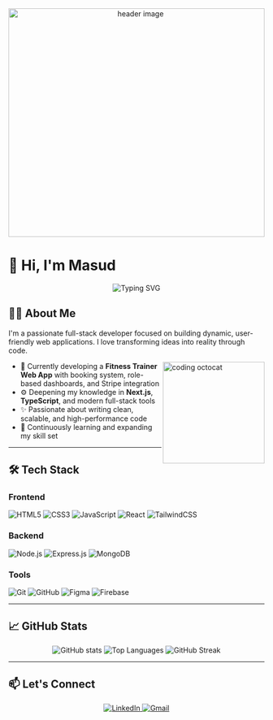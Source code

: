 <div align="center">
  <img width='100%' height='450px' src='https://i.ibb.co.com/Z3xcW5K/nmc62akadb6uw4cgfr9l.jpg' alt="header image">
</div>

# 👋 Hi, I'm Masud  
<p align="center">
  <img src="https://readme-typing-svg.demolab.com?font=Fira+Code&pause=1000&width=435&color=00C37A&lines=MERN-Stack+Web+Developer;Passionate+About+Building+Scalable+Web+Apps;Committed+to+Continuous+Learning" alt="Typing SVG" />
</p>

## 🧑‍💻 About Me
I'm a passionate full-stack developer focused on building dynamic, user-friendly web applications. I love transforming ideas into reality through code.

<img align='right' src='https://octodex.github.com/images/hula_loop_octodex03.gif' width='200' alt="coding octocat">

- 🔭 Currently developing a **Fitness Trainer Web App** with booking system, role-based dashboards, and Stripe integration
- ⚙️ Deepening my knowledge in **Next.js**, **TypeScript**, and modern full-stack tools
- ✨ Passionate about writing clean, scalable, and high-performance code
- 🌱 Continuously learning and expanding my skill set

---

## 🛠 Tech Stack

### Frontend
![HTML5](https://img.shields.io/badge/html5-%23E34F26.svg?style=for-the-badge&logo=html5&logoColor=white)
![CSS3](https://img.shields.io/badge/css3-%231572B6.svg?style=for-the-badge&logo=css3&logoColor=white)
![JavaScript](https://img.shields.io/badge/javascript-%23323330.svg?style=for-the-badge&logo=javascript&logoColor=%23F7DF1E)
![React](https://img.shields.io/badge/react-%2320232a.svg?style=for-the-badge&logo=react&logoColor=%2361DAFB)
![TailwindCSS](https://img.shields.io/badge/tailwindcss-%2338B2AC.svg?style=for-the-badge&logo=tailwind-css&logoColor=white)

### Backend
![Node.js](https://img.shields.io/badge/node.js-6DA55F?style=for-the-badge&logo=node.js&logoColor=white)
![Express.js](https://img.shields.io/badge/express.js-%23404d59.svg?style=for-the-badge&logo=express&logoColor=%2361DAFB)
![MongoDB](https://img.shields.io/badge/MongoDB-%234ea94b.svg?style=for-the-badge&logo=mongodb&logoColor=white)

### Tools
![Git](https://img.shields.io/badge/git-%23F05033.svg?style=for-the-badge&logo=git&logoColor=white)
![GitHub](https://img.shields.io/badge/github-%23121011.svg?style=for-the-badge&logo=github&logoColor=white)
![Figma](https://img.shields.io/badge/figma-%23F24E1E.svg?style=for-the-badge&logo=figma&logoColor=white)
![Firebase](https://img.shields.io/badge/firebase-%23039BE5.svg?style=for-the-badge&logo=firebase)

---

## 📈 GitHub Stats

<div align="center">
  <img src="https://github-readme-stats.vercel.app/api?username=MD-MASUD-MIAH&show_icons=true&theme=radical" alt="GitHub stats">
  
  <img src="https://github-readme-stats.vercel.app/api/top-langs/?username=MD-MASUD-MIAH&layout=compact&theme=radical" alt="Top Languages">
  
  <img src="https://github-readme-streak-stats.herokuapp.com/?user=MD-MASUD-MIAH&theme=radical" alt="GitHub Streak">
</div>

---

## 📫 Let's Connect
<p align="center">
  <a href="https://www.linkedin.com/in/md-masud-miah-326186344">
    <img src="https://img.shields.io/badge/LinkedIn-0077B5?style=for-the-badge&logo=linkedin&logoColor=white" alt="LinkedIn">
  </a>
  <a href="mailto:your-email@example.com">
    <img src="https://img.shields.io/badge/Gmail-D14836?style=for-the-badge&logo=gmail&logoColor=white" alt="Gmail">
  </a>
</p>
